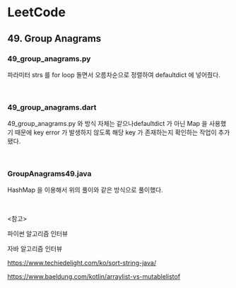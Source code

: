 # LeetCode

## 49. Group Anagrams

### 49_group_anagrams.py

파라미터 strs 를 for loop 돌면서 오름차순으로 정렬하여 defaultdict 에 넣어줬다.

<br>

### 49_group_anagrams.dart

49_group_anagrams.py 와 방식 자체는 같으나defaultdict 가 아닌 Map 을 사용했기 때문에 key error 가 발생하지 않도록 해당 key 가 존재하는지 확인하는 작업이 추가됐다.

<br>

### GroupAnagrams49.java

HashMap 을 이용해서 위의 풀이와 같은 방식으로 풀이했다.

<br>

<참고>

파이썬 알고리즘 인터뷰

자바 알고리즘 인터뷰

https://www.techiedelight.com/ko/sort-string-java/

https://www.baeldung.com/kotlin/arraylist-vs-mutablelistof

